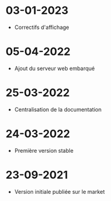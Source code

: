 # 03-01-2023

- Correctifs d'affichage

# 05-04-2022

- Ajout du serveur web embarqué

# 25-03-2022

- Centralisation de la documentation

# 24-03-2022

- Première version stable
 
# 23-09-2021

- Version initiale publiée sur le market

